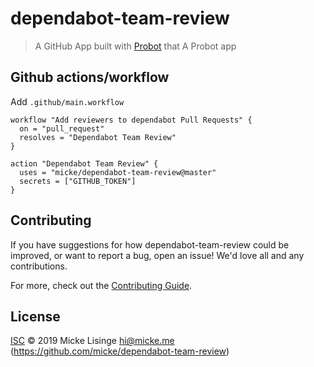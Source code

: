 # dependabot-team-review

> A GitHub App built with [Probot](https://github.com/probot/probot) that A Probot app

## Github actions/workflow

Add `.github/main.workflow`

```workflow
workflow "Add reviewers to dependabot Pull Requests" {
  on = "pull_request"
  resolves = "Dependabot Team Review"
}

action "Dependabot Team Review" {
  uses = "micke/dependabot-team-review@master"
  secrets = ["GITHUB_TOKEN"]
}
```

## Contributing

If you have suggestions for how dependabot-team-review could be improved, or want to report a bug, open an issue! We'd love all and any contributions.

For more, check out the [Contributing Guide](CONTRIBUTING.md).

## License

[ISC](LICENSE) © 2019 Micke Lisinge <hi@micke.me> (https://github.com/micke/dependabot-team-review)
